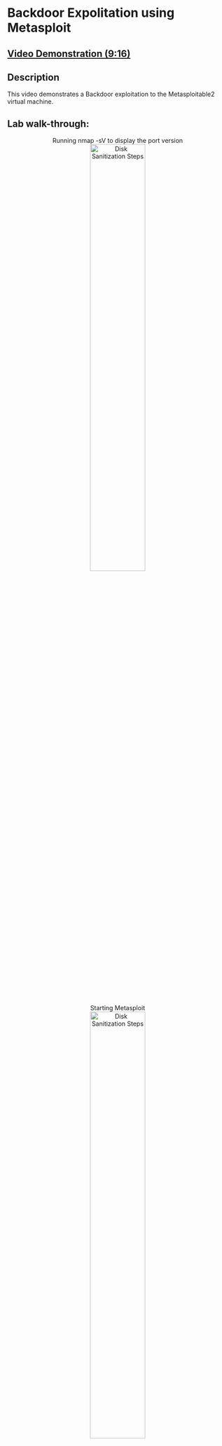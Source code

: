 <h1>Backdoor Expolitation using Metasploit </h1>

 ## [Video Demonstration (9:16)](https://drive.google.com/file/d/1TV4_Lvy94kclhVAjgHCTh1uaBdW2j8QT/view?usp=sharing)

<h2>Description</h2>

This video demonstrates a Backdoor exploitation to the Metasploitable2 virtual machine. 
<br />

<h2>Lab walk-through:</h2>

<p align="center">Running nmap -sV to display the port version
<br/>
<img src="https://i.imgur.com/XG72ubw.png" height="50%" width="50%" alt="Disk Sanitization Steps"/>
<br />
<p align="center">Starting Metasploit
<br/>
<img src="https://i.imgur.com/kL9DD1Z.png" height="50%" width="50%" alt="Disk Sanitization Steps"/>
<br />
<br />
<p align="center"> Searching for an exploit for port 21 version fsftpd 2.3.4
<br/>
<img src="https://i.imgur.com/7DiSnss.png" height="50%" width="50%" alt="Disk Sanitization Steps"/>
<br />
<br />
 <p align="center">Metasploit shows a backdoor exploit 
<br/>
<img src="https://i.imgur.com/nizR4VG.png" height="50%" width="50%" alt="Disk Sanitization Steps"/>
<br />
<br />
<p align="center">Show options
<br/>
<img src="https://i.imgur.com/x7t6eFP.png" height="50%" width="50%" alt="Disk Sanitization Steps"/>
<br />
<br />
<p align="center">Setting up the correct ip address for the Metasploitable2 victim machine
<br/>
<img src="https://i.imgur.com/jXFrXf1.png" height="50%" width="50%" alt="Disk Sanitization Steps"/>
<br />
<br />

<p align="center">Displaying the required settings
<br/>
<img src="https://i.imgur.com/3hhT6c6.png" height="50%" width="50%" alt="Disk Sanitization Steps"/>
<br />
<br />
<p align="center">Performing the exploitation and displaying the ip address of the Metasploitable2 machine 10.0.2.3
<br/>
<img src="https://i.imgur.com/XoMmqVP.png" height="50%" width="50%" alt="Disk Sanitization Steps"/>
<br />
<br />
<p align="center">Creating a new user inside Metasploitable2 machine 10.0.2.3
<br/>
<img src="https://i.imgur.com/KuROM4Y.png" height="50%" width="50%" alt="Disk Sanitization Steps"/>
<br />
<br />
<p align="center">Verifying that the new user boxy has been added to /etc/passwd
<br/>
<img src="https://i.imgur.com/ZlCAY5g.png" height="50%" width="50%" alt="Disk Sanitization Steps"/>
<br />
<br />
<p align="center">The new user boxy is displayed at the bottom of the list
<br/>
<img src="https://i.imgur.com/VOf7ipH.png" height="50%" width="50%" alt="Disk Sanitization Steps"/>
<br />
<br />
<p align="center">Making the new user boxy an admin
<br/>
<img src="https://i.imgur.com/uy8DdTG.png" height="50%" width="50%" alt="Disk Sanitization Steps"/>
<br />
<br />
